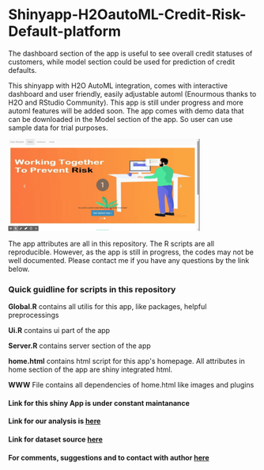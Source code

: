 # Shinyapp-H2OautoML-Credit-Risk-Default-platform

The dashboard section of the app is useful to see overall credit statuses of customers, while model section could be used for prediction of credit defaults.

This shinyapp with H2O AutoML integration, comes with interactive dashboard and user friendly, easily adjustable automl (Enourmous thanks  to H2O and RStudio Community). This app is still under progress and more automl features will be added soon. The app comes with demo data that can be downloaded in the Model section of the app. So user can use sample data for trial purposes. 

![](https://github.com/Ibrokhimsadikov/Shinyapp-H2OautoML-Credit-Risk-Default-platform/blob/master/Data%20Wizards.gif)

The app attributes are all in this repository. The R scripts are all reproducible. However, as the app is still in progress, the codes may not be well documented. Please contact me if you have any questions by the link below.

### Quick guidline for scripts in this repository

**Global.R**  contains all utilis for this app, like packages, helpful preprocessings

**Ui.R**  contains ui part of the app

**Server.R** contains server section of the app

**home.html** contains html script for this app's homepage. All attributes in home section of the app are shiny integrated html.

**WWW** File contains all dependencies of home.html like images and plugins




#### Link for this shiny App is   under constant maintanance
#### Link for our analysis is [here](https://github.com/Ibrokhimsadikov/NEW-credit-risk)
#### Link for dataset source [here](https://www.kaggle.com/c/home-credit-default-risk/data)

#### For comments, suggestions and to contact with author [here](https://www.linkedin.com/in/abe-sadikov-27b449179)

